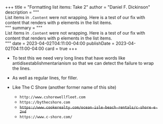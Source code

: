 +++
title = "Formatting list items: Take 2"
author = "Daniel F. Dickinson"
description = """\
List items in `.Content` were not wrapping. Here is a test of our fix with \
content that renders with p elements in the list items.\
"""
summary = """\
List items in `.Content` were not wrapping. Here is a test of our fix with \
content that renders with p elements in the list items.\
"""
date = 2023-04-02T04:11:00-04:00
publishDate = 2023-04-02T04:11:00-04:00
card = true
+++

* To test this we need very long lines that have words like antidisestablishmentarianism so that we can detect the failure to wrap the lines.
* As well as regular lines, for filler.

* Like The C Shore (another former name of this site)
    * `http://www.cshorewellfleet.com`
    * `https://bythecshore.com`
    * ~~`https://www.cookerealty.com/ocean-isle-beach-rentals/c-shore-e-2nd`~~
    * `https://www.c-shore.com/`